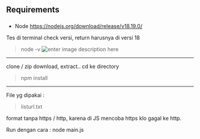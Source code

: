 ## Requirements
### 

 - Node https://nodejs.org/download/release/v18.19.0/

Tes di terminal check versi, return harusnya di versi 18

> node -v
> ![enter image description here](https://i.ibb.co/ZMVVJy7/image.png)
___
clone / zip download, extract.. cd ke directory

> npm install
___
File yg dipakai :
> listurl.txt

format tanpa https / http, karena di JS mencoba https klo gagal ke http.

Run dengan cara : node main.js
